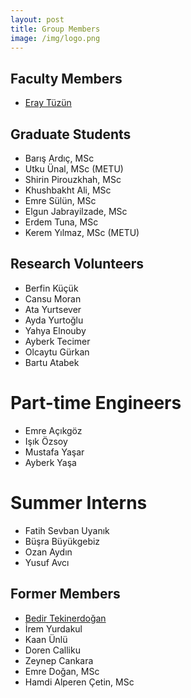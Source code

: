 ```yaml
---
layout: post
title: Group Members
image: /img/logo.png
---
```


## Faculty Members

- [Eray Tüzün](http://www.eraytuzun.com/)

## Graduate Students

- Barış Ardıç, MSc
- Utku Ünal, MSc (METU)
- Shirin Pirouzkhah, MSc
- Khushbakht Ali, MSc
- Emre Sülün, MSc
- Elgun Jabrayilzade, MSc
- Erdem Tuna, MSc
- Kerem Yılmaz, MSc (METU)

## Research Volunteers

- Berfin Küçük
- Cansu Moran
- Ata Yurtsever
- Ayda Yurtoğlu
- Yahya Elnouby
- Ayberk Tecimer
- Olcaytu Gürkan
- Bartu Atabek

# Part-time Engineers
- Emre Açıkgöz
- Işık Özsoy
- Mustafa Yaşar
- Ayberk Yaşa

# Summer Interns
- Fatih Sevban Uyanık
- Büşra Büyükgebiz
- Ozan Aydın
- Yusuf Avcı

## Former Members

- [Bedir Tekinerdoğan ](https://www.wur.nl/en/Persons/Bedir-prof.dr.ir.-B-Bedir-Tekinerdogan.htm)
- İrem Yurdakul
- Kaan Ünlü
- Doren Calliku
- Zeynep Cankara
- Emre Doğan, MSc
- Hamdi Alperen Çetin, MSc

